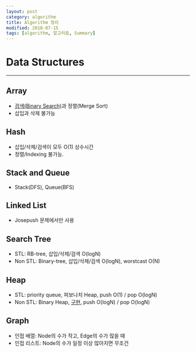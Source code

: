 ```yaml
---
layout: post
category: algorithm
title: Algorithm 정리
modified: 2018-07-15
tags: [algorithm, 알고리즘, Summary]
---
```


# Data Structures
--------------------------------

## Array

- [검색(Binary Search)](http://doocong.com/algorithm/binary-search/)과 정렬(Merge Sort)
- 삽입과 삭제 불가능

## Hash

- 삽입/삭제/검색이 모두 O(1) 상수시간
- 정렬/Indexing 불가능.

## Stack and Queue

- Stack(DFS), Queue(BFS)

## Linked List

- Josepush 문제에서만 사용

## Search Tree

- STL: RB-tree, 삽입/삭제/검색 O(logN)
- Non STL: Binary-tree, 삽입/삭제/검색 O(logN), worstcast O(N)

## Heap

- STL: priority queue, 피보나치 Heap, push O(1) / pop O(logN)
- Non STL: Binary Heap, [구현](http://doocong.com/algorithm/max-heap/), push O(logN) / pop O(logN)

## Graph

- 인접 배열: Node의 수가 작고, Edge의 수가 많을 때
- 인접 리스트: Node의 수가 일정 이상 많아지면 무조건
